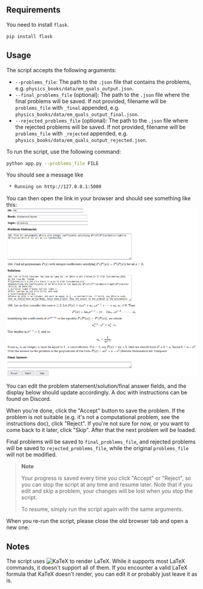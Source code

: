 ## Requirements
You need to install `flask`.
```bash
pip install flask
```

## Usage
The script accepts the following arguments:
- `--problems_file`: The path to the `.json` file that contains the problems, e.g. `physics_books/data/em_quals_output.json`.
- `--final_problems_file` (optional): The path to the `.json` file where the final problems will be saved. If not provided, filename will be `problems_file` with `_final` appended, e.g. `physics_books/data/em_quals_output_final.json`.
- `--rejected_problems_file` (optional): The path to the `.json` file where the rejected problems will be saved. If not provided, filename will be `problems_file` with `_rejected` appended, e.g. `physics_books/data/em_quals_output_rejected.json`.

To run the script, use the following command:
```bash
python app.py --problems_file FILE
```
You should see a message like
```bash
 * Running on http://127.0.0.1:5000
```
You can then open the link in your browser and should see something like this:
![Screenshot](screenshot.png)

You can edit the problem statement/solution/final answer fields, and the display below should update accordingly.
A doc with instructions can be found on Discord.

When you're done, click the "Accept" button to save the problem. If the problem is not suitable (e.g. it's not a computational problem, see the instructions doc), click "Reject". If you're not sure for now, or you want to come back to it later, click "Skip".
After that the next problem will be loaded.

Final problems will be saved to `final_problems_file`, and rejected problems will be saved to `rejected_problems_file`, while the original `problems_file` will not be modified.

> **Note**
> 
> Your progress is saved every time you click "Accept" or "Reject", so you can stop the script at any time and resume later. Note that if you edit and skip a problem, your changes will be lost when you stop the script.
> 
> To resume, simply run the script again with the same arguments.

When you re-run the script, please close the old browser tab and open a new one.

## Notes
The script uses ![KaTeX](https://katex.org/) to render LaTeX. While it supports most LaTeX commands, it doesn't support all of them. If you encounter a valid LaTeX formula that KaTeX doesn't render, you can edit it or probably just leave it as is.
